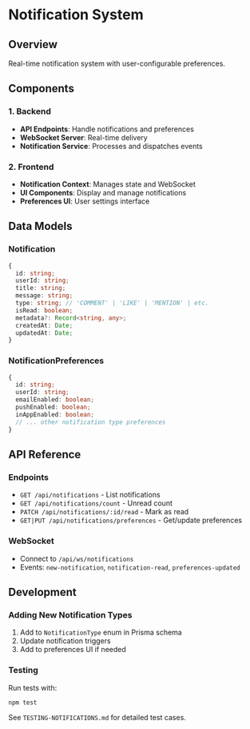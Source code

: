 # Notification System

## Overview
Real-time notification system with user-configurable preferences.

## Components

### 1. Backend
- **API Endpoints**: Handle notifications and preferences
- **WebSocket Server**: Real-time delivery
- **Notification Service**: Processes and dispatches events

### 2. Frontend
- **Notification Context**: Manages state and WebSocket
- **UI Components**: Display and manage notifications
- **Preferences UI**: User settings interface

## Data Models

### Notification
```typescript
{
  id: string;
  userId: string;
  title: string;
  message: string;
  type: string; // 'COMMENT' | 'LIKE' | 'MENTION' | etc.
  isRead: boolean;
  metadata?: Record<string, any>;
  createdAt: Date;
  updatedAt: Date;
}
```

### NotificationPreferences
```typescript
{
  id: string;
  userId: string;
  emailEnabled: boolean;
  pushEnabled: boolean;
  inAppEnabled: boolean;
  // ... other notification type preferences
}
```

## API Reference

### Endpoints
- `GET /api/notifications` - List notifications
- `GET /api/notifications/count` - Unread count
- `PATCH /api/notifications/:id/read` - Mark as read
- `GET|PUT /api/notifications/preferences` - Get/update preferences

### WebSocket
- Connect to `/api/ws/notifications`
- Events: `new-notification`, `notification-read`, `preferences-updated`

## Development

### Adding New Notification Types
1. Add to `NotificationType` enum in Prisma schema
2. Update notification triggers
3. Add to preferences UI if needed

### Testing
Run tests with:
```bash
npm test
```

See `TESTING-NOTIFICATIONS.md` for detailed test cases.
